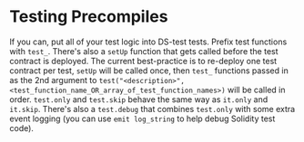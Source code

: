 # Testing Precompiles

If you can, put all of your test logic into DS-test tests. Prefix test functions with `test_`. There's also a `setUp` function that gets called before the test contract is deployed. The current best-practice is to re-deploy one test contract per test, `setUp` will be called once, then `test_` functions passed in as the 2nd argument to `test("<description>", <test_function_name_OR_array_of_test_function_names>)` will be called in order. `test.only` and `test.skip` behave the same way as `it.only` and `it.skip`. There's also a `test.debug` that combines `test.only` with some extra event logging (you can use `emit log_string` to help debug Solidity test code).
